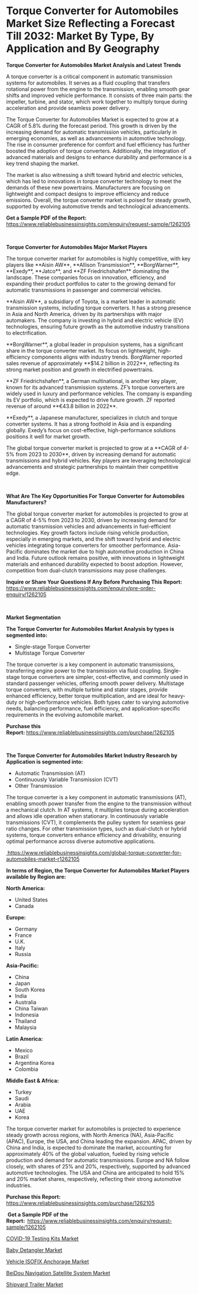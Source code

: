 <p><h1>Torque Converter for Automobiles Market Size Reflecting a Forecast Till 2032: Market By Type, By Application and By Geography</h1></p><p><strong>Torque Converter for Automobiles Market Analysis and Latest Trends</strong></p>
<p><p>A torque converter is a critical component in automatic transmission systems for automobiles. It serves as a fluid coupling that transfers rotational power from the engine to the transmission, enabling smooth gear shifts and improved vehicle performance. It consists of three main parts: the impeller, turbine, and stator, which work together to multiply torque during acceleration and provide seamless power delivery.</p><p>The Torque Converter for Automobiles Market is expected to grow at a CAGR of 5.8% during the forecast period. This growth is driven by the increasing demand for automatic transmission vehicles, particularly in emerging economies, as well as advancements in automotive technology. The rise in consumer preference for comfort and fuel efficiency has further boosted the adoption of torque converters. Additionally, the integration of advanced materials and designs to enhance durability and performance is a key trend shaping the market.</p><p>The market is also witnessing a shift toward hybrid and electric vehicles, which has led to innovations in torque converter technology to meet the demands of these new powertrains. Manufacturers are focusing on lightweight and compact designs to improve efficiency and reduce emissions. Overall, the torque converter market is poised for steady growth, supported by evolving automotive trends and technological advancements.</p></p>
<p><strong>Get a Sample PDF of the Report:&nbsp;</strong> <a href="https://www.reliablebusinessinsights.com/enquiry/request-sample/1262105?utm_campaign=116&utm_medium=2&utm_source=Github&utm_content=ia&utm_term=23012025&utm_id=torque-converter-for-automobiles">https://www.reliablebusinessinsights.com/enquiry/request-sample/1262105</a></p>
<p>&nbsp;</p>
<p><strong>Torque Converter for Automobiles Major Market Players</strong></p>
<p><p>The torque converter market for automobiles is highly competitive, with key players like **Aisin AW**, **Allison Transmission**, **BorgWarner**, **Exedy**, **Jatco**, and **ZF Friedrichshafen** dominating the landscape. These companies focus on innovation, efficiency, and expanding their product portfolios to cater to the growing demand for automatic transmissions in passenger and commercial vehicles.</p><p>**Aisin AW**, a subsidiary of Toyota, is a market leader in automatic transmission systems, including torque converters. It has a strong presence in Asia and North America, driven by its partnerships with major automakers. The company is investing in hybrid and electric vehicle (EV) technologies, ensuring future growth as the automotive industry transitions to electrification.</p><p>**BorgWarner**, a global leader in propulsion systems, has a significant share in the torque converter market. Its focus on lightweight, high-efficiency components aligns with industry trends. BorgWarner reported sales revenue of approximately **$14.2 billion in 2022**, reflecting its strong market position and growth in electrified powertrains.</p><p>**ZF Friedrichshafen**, a German multinational, is another key player, known for its advanced transmission systems. ZF’s torque converters are widely used in luxury and performance vehicles. The company is expanding its EV portfolio, which is expected to drive future growth. ZF reported revenue of around **€43.8 billion in 2022**.</p><p>**Exedy**, a Japanese manufacturer, specializes in clutch and torque converter systems. It has a strong foothold in Asia and is expanding globally. Exedy’s focus on cost-effective, high-performance solutions positions it well for market growth.</p><p>The global torque converter market is projected to grow at a **CAGR of 4-5% from 2023 to 2030**, driven by increasing demand for automatic transmissions and hybrid vehicles. Key players are leveraging technological advancements and strategic partnerships to maintain their competitive edge.</p></p>
<p>&nbsp;</p>
<p><strong>What Are The Key Opportunities For Torque Converter for Automobiles Manufacturers?</strong></p>
<p><p>The global torque converter market for automobiles is projected to grow at a CAGR of 4-5% from 2023 to 2030, driven by increasing demand for automatic transmission vehicles and advancements in fuel-efficient technologies. Key growth factors include rising vehicle production, especially in emerging markets, and the shift toward hybrid and electric vehicles integrating torque converters for smoother performance. Asia-Pacific dominates the market due to high automotive production in China and India. Future outlook remains positive, with innovations in lightweight materials and enhanced durability expected to boost adoption. However, competition from dual-clutch transmissions may pose challenges.</p></p>
<p><strong>Inquire or Share Your Questions If Any Before Purchasing This Report:</strong> <a href="https://www.reliablebusinessinsights.com/enquiry/pre-order-enquiry/1262105?utm_campaign=116&utm_medium=2&utm_source=Github&utm_content=ia&utm_term=23012025&utm_id=torque-converter-for-automobiles">https://www.reliablebusinessinsights.com/enquiry/pre-order-enquiry/1262105</a></p>
<p>&nbsp;</p>
<p><strong>Market Segmentation</strong></p>
<p><strong>The Torque Converter for Automobiles Market Analysis by types is segmented into:</strong></p>
<p><ul><li>Single-stage Torque Converter</li><li>Multistage Torque Converter</li></ul></p>
<p><p>The torque converter is a key component in automatic transmissions, transferring engine power to the transmission via fluid coupling. Single-stage torque converters are simpler, cost-effective, and commonly used in standard passenger vehicles, offering smooth power delivery. Multistage torque converters, with multiple turbine and stator stages, provide enhanced efficiency, better torque multiplication, and are ideal for heavy-duty or high-performance vehicles. Both types cater to varying automotive needs, balancing performance, fuel efficiency, and application-specific requirements in the evolving automobile market.</p></p>
<p><strong>Purchase this Report:&nbsp;</strong><a href="https://www.reliablebusinessinsights.com/purchase/1262105?utm_campaign=116&utm_medium=2&utm_source=Github&utm_content=ia&utm_term=23012025&utm_id=torque-converter-for-automobiles">https://www.reliablebusinessinsights.com/purchase/1262105</a></p>
<p>&nbsp;</p>
<p><strong>The Torque Converter for Automobiles Market Industry Research by Application is segmented into:</strong></p>
<p><ul><li>Automatic Transmission (AT)</li><li>Continuously Variable Transmission (CVT)</li><li>Other Transmission</li></ul></p>
<p><p>The torque converter is a key component in automatic transmissions (AT), enabling smooth power transfer from the engine to the transmission without a mechanical clutch. In AT systems, it multiplies torque during acceleration and allows idle operation when stationary. In continuously variable transmissions (CVT), it complements the pulley system for seamless gear ratio changes. For other transmission types, such as dual-clutch or hybrid systems, torque converters enhance efficiency and drivability, ensuring optimal performance across diverse automotive applications.</p></p>
<p><a href="https://www.reliablebusinessinsights.com/global-torque-converter-for-automobiles-market-r1262105?utm_campaign=116&utm_medium=2&utm_source=Github&utm_content=ia&utm_term=23012025&utm_id=torque-converter-for-automobiles">&nbsp;https://www.reliablebusinessinsights.com/global-torque-converter-for-automobiles-market-r1262105</a></p>
<p><strong>In terms of Region, the Torque Converter for Automobiles Market Players available by Region are:</strong></p>
<p>
    <p> <strong> North America: </strong>
        <ul>
            <li>United States</li>
            <li>Canada</li>
        </ul>
        </p> 
    <p> <strong> Europe: </strong>
        <ul>
            <li>Germany</li>
            <li>France</li>
            <li>U.K.</li>
            <li>Italy</li>
            <li>Russia</li>
        </ul>
        </p> 
    <p> <strong> Asia-Pacific: </strong>
        <ul>
            <li>China</li>
            <li>Japan</li>
            <li>South Korea</li>
            <li>India</li>
            <li>Australia</li>
            <li>China Taiwan</li>
            <li>Indonesia</li>
            <li>Thailand</li>
            <li>Malaysia</li>
        </ul>
        </p> 
    <p> <strong> Latin America: </strong>
        <ul>
            <li>Mexico</li>
            <li>Brazil</li>
            <li>Argentina Korea</li>
            <li>Colombia</li>
        </ul>
        </p> 
    <p> <strong> Middle East & Africa: </strong>
        <ul>
            <li>Turkey</li>
            <li>Saudi</li>
            <li>Arabia</li>
            <li>UAE</li>
            <li>Korea</li>
        </ul>
    </p>
    </p>
<p><p>The torque converter market for automobiles is projected to experience steady growth across regions, with North America (NA), Asia-Pacific (APAC), Europe, the USA, and China leading the expansion. APAC, driven by China and India, is expected to dominate the market, accounting for approximately 40% of the global valuation, fueled by rising vehicle production and demand for automatic transmissions. Europe and NA follow closely, with shares of 25% and 20%, respectively, supported by advanced automotive technologies. The USA and China are anticipated to hold 15% and 20% market shares, respectively, reflecting their strong automotive industries.</p></p>
<p><strong>Purchase this Report: </strong><a href="https://www.reliablebusinessinsights.com/purchase/1262105?utm_campaign=116&utm_medium=2&utm_source=Github&utm_content=ia&utm_term=23012025&utm_id=torque-converter-for-automobiles">https://www.reliablebusinessinsights.com/purchase/1262105</a></p>
<p>&nbsp;<strong>Get a Sample PDF of the Report:&nbsp;&nbsp;</strong><a href="https://www.reliablebusinessinsights.com/enquiry/request-sample/1262105?utm_campaign=116&utm_medium=2&utm_source=Github&utm_content=ia&utm_term=23012025&utm_id=torque-converter-for-automobiles">https://www.reliablebusinessinsights.com/enquiry/request-sample/1262105</a></p>
<p><strong></strong></p>
<p><p><a href="https://www.linkedin.com/pulse/covid-19-testing-kits-market-study-offers-insightful-di3ie?utm_campaign=116&utm_medium=2&utm_source=Github&utm_content=ia&utm_term=23012025&utm_id=torque-converter-for-automobiles">COVID-19 Testing Kits Market</a></p><p><a href="https://www.linkedin.com/pulse/global-baby-detangler-market-scope-its-rapid-growth-in87-wr4ne?utm_campaign=116&utm_medium=2&utm_source=Github&utm_content=ia&utm_term=23012025&utm_id=torque-converter-for-automobiles">Baby Detangler Market</a></p><p><a href="https://github.com/justalichtenberger/Market-Research-Report-List-1/blob/main/vehicle-isofix-anchorage-market.md?utm_campaign=116&utm_medium=2&utm_source=Github&utm_content=ia&utm_term=23012025&utm_id=torque-converter-for-automobiles">Vehicle ISOFIX Anchorage Market</a></p><p><a href="https://www.linkedin.com/pulse/market-outlook-beidou-navigation-satellite-system-industry-hqrjc?utm_campaign=116&utm_medium=2&utm_source=Github&utm_content=ia&utm_term=23012025&utm_id=torque-converter-for-automobiles">BeiDou Navigation Satellite System Market</a></p><p><a href="https://github.com/bensemilia864/Market-Research-Report-List-1/blob/main/shipyard-trailer-market.md?utm_campaign=116&utm_medium=2&utm_source=Github&utm_content=ia&utm_term=23012025&utm_id=torque-converter-for-automobiles">Shipyard Trailer Market</a></p></p>